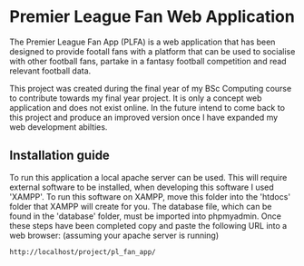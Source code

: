 # Premier League Fan Web Application
The Premier League Fan App (PLFA) is a web application that has been designed to provide footall fans with a platform that can be used to socialise with other football fans,
partake in a fantasy football competition and read relevant football data.

This project was created during the final year of my BSc Computing course to contribute towards my final year project. It is only a concept web application and does not exist online. In the future intend to come back to this project and produce an improved version once I have expanded my web development abilties.

## Installation guide
To run this application a local apache server can be used. This will require external software to be installed, when developing this software I used 'XAMPP'.
To run this software on XAMPP, move this folder into the 'htdocs' folder that XAMPP will create for you. The database file, which can be found in the 'database' folder,
must be imported into phpmyadmin. Once these steps have been completed copy and paste the following URL into a web browser: (assuming your apache server is running) 
```
http://localhost/project/pl_fan_app/
```
